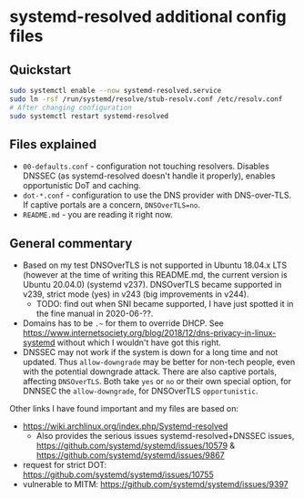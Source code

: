 # systemd-resolved additional config files

## Quickstart

```bash
sudo systemctl enable --now systemd-resolved.service
sudo ln -rsf /run/systemd/resolve/stub-resolv.conf /etc/resolv.conf
# After changing configuration
sudo systemctl restart systemd-resolved
```

## Files explained

- `00-defaults.conf` - configuration not touching resolvers. Disables DNSSEC (as
  systemd-resolved doesn't handle it properly), enables opportunistic DoT and
  caching.
- `dot-*.conf` - configuration to use the DNS provider with DNS-over-TLS. If
  captive portals are a concern, `DNSOverTLS=no`.
- `README.md` - you are reading it right now.

## General commentary

- Based on my test DNSOverTLS is not supported in Ubuntu 18.04.x LTS (however
  at the time of writing this README.md, the current version is Ubuntu 20.04.0)
  (systemd v237). DNSOverTLS became supported in v239, strict mode (yes) in
  v243 (big improvements in v244).
  - TODO: find out when SNI became supported, I have just spotted it in the
    fine manual in 2020-06-??.
- Domains has to be `.~` for them to override DHCP. See https://www.internetsociety.org/blog/2018/12/dns-privacy-in-linux-systemd
  without which I wouldn't have got this right.
- DNSSEC may not work if the system is down for a long time and not updated.
  Thus `allow-downgrade` may be better for non-tech people, even with the
  potential downgrade attack. There are also captive portals, affecting
  `DNSOverTLS`. Both take `yes` or `no` or their own special option,
  for DNNSEC the `allow-downgrade`, for DNSOverTLS `opportunistic`.

Other links I have found important and my files are based on:

- https://wiki.archlinux.org/index.php/Systemd-resolved
  - Also provides the serious issues systemd-resolved+DNSSEC issues, https://github.com/systemd/systemd/issues/10579 & https://github.com/systemd/systemd/issues/9867
- request for strict DOT: https://github.com/systemd/systemd/issues/10755
- vulnerable to MITM: https://github.com/systemd/systemd/issues/9397
